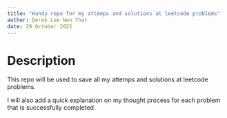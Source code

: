 ```yaml
---
title: "Handy repo for my attemps and solutions at leetcode problems"
author: Derek Lee Nen That
date: 29 October 2022
---
```


# Description
This repo will be used to save all my attemps and solutions at leetcode problems.

I will also add a quick explanation on my thought process for each problem that is successfully completed.
